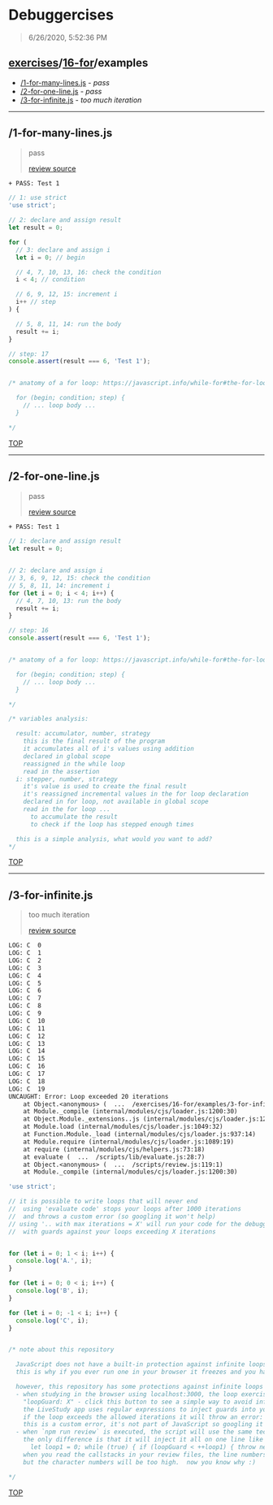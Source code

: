 # Debuggercises 

> 6/26/2020, 5:52:36 PM 

## [exercises](../../README.md)/[16-for](../README.md)/examples 

- [/1-for-many-lines.js](#1-for-many-linesjs) - _pass_ 
- [/2-for-one-line.js](#2-for-one-linejs) - _pass_ 
- [/3-for-infinite.js](#3-for-infinitejs) - _too much iteration_ 
---

## /1-for-many-lines.js 

> pass 
>
> [review source](../../../exercises/16-for/examples/1-for-many-lines.js)

```txt
+ PASS: Test 1
```

```js
// 1: use strict
'use strict';

// 2: declare and assign result
let result = 0;

for (
  // 3: declare and assign i
  let i = 0; // begin

  // 4, 7, 10, 13, 16: check the condition
  i < 4; // condition

  // 6, 9, 12, 15: increment i
  i++ // step
) {

  // 5, 8, 11, 14: run the body
  result += i;
}

// step: 17
console.assert(result === 6, 'Test 1');


/* anatomy of a for loop: https://javascript.info/while-for#the-for-loop

  for (begin; condition; step) {
    // ... loop body ...
  }

*/

```

[TOP](#debuggercises)

---

## /2-for-one-line.js 

> pass 
>
> [review source](../../../exercises/16-for/examples/2-for-one-line.js)

```txt
+ PASS: Test 1
```

```js
// 1: declare and assign result
let result = 0;


// 2: declare and assign i
// 3, 6, 9, 12, 15: check the condition
// 5, 8, 11, 14: increment i
for (let i = 0; i < 4; i++) {
  // 4, 7, 10, 13: run the body
  result += i;
}

// step: 16
console.assert(result === 6, 'Test 1');


/* anatomy of a for loop: https://javascript.info/while-for#the-for-loop

  for (begin; condition; step) {
    // ... loop body ...
  }

*/

/* variables analysis:

  result: accumulator, number, strategy
    this is the final result of the program
    it accumulates all of i's values using addition
    declared in global scope
    reassigned in the while loop
    read in the assertion
  i: stepper, number, strategy
    it's value is used to create the final result
    it's reassigned incremental values in the for loop declaration
    declared in for loop, not available in global scope
    read in the for loop ...
      to accumulate the result
      to check if the loop has stepped enough times

  this is a simple analysis, what would you want to add?
*/

```

[TOP](#debuggercises)

---

## /3-for-infinite.js 

> too much iteration 
>
> [review source](../../../exercises/16-for/examples/3-for-infinite.js)

```txt
LOG: C  0
LOG: C  1
LOG: C  2
LOG: C  3
LOG: C  4
LOG: C  5
LOG: C  6
LOG: C  7
LOG: C  8
LOG: C  9
LOG: C  10
LOG: C  11
LOG: C  12
LOG: C  13
LOG: C  14
LOG: C  15
LOG: C  16
LOG: C  17
LOG: C  18
LOG: C  19
UNCAUGHT: Error: Loop exceeded 20 iterations
    at Object.<anonymous> (  ...  /exercises/16-for/examples/3-for-infinite.js:18:65)
    at Module._compile (internal/modules/cjs/loader.js:1200:30)
    at Object.Module._extensions..js (internal/modules/cjs/loader.js:1220:10)
    at Module.load (internal/modules/cjs/loader.js:1049:32)
    at Function.Module._load (internal/modules/cjs/loader.js:937:14)
    at Module.require (internal/modules/cjs/loader.js:1089:19)
    at require (internal/modules/cjs/helpers.js:73:18)
    at evaluate (  ...  /scripts/lib/evaluate.js:28:7)
    at Object.<anonymous> (  ...  /scripts/review.js:119:1)
    at Module._compile (internal/modules/cjs/loader.js:1200:30) 
```

```js
'use strict';

// it is possible to write loops that will never end
//  using 'evaluate code' stops your loops after 1000 iterations
//  and throws a custom error (so googling it won't help)
// using '.. with max iterations = X' will run your code for the debugger
//  with guards against your loops exceeding X iterations


for (let i = 0; 1 < i; i++) {
  console.log('A.', i);
}

for (let i = 0; 0 < i; i++) {
  console.log('B', i);
}

for (let i = 0; -1 < i; i++) {
  console.log('C', i);
}


/* note about this repository

  JavaScript does not have a built-in protection against infinite loops
  this is why if you ever run one in your browser it freezes and you have to close the tab

  however, this repository has some protections against infinite loops
  - when studying in the browser using localhost:3000, the loop exercises have an extra button
    "loopGuard: X" - click this button to see a simple way to avoid infinite loops
    the LiveStudy app uses regular expressions to inject guards into your loops
    if the loop exceeds the allowed iterations it will throw an error: "Loop exceeded X iterations"
    this is a custom error, it's not part of JavaScript so googling it won't help to understand it
  - when `npm run review` is executed, the script will use the same technique to try preventing infinite loops
    the only difference is that it will inject it all on one line like this:
      let loop1 = 0; while (true) { if (loopGuard < ++loop1) { throw new Error('Loop exceeded X iterations); }
    when you read the callstacks in your review files, the line numbers should be correct
    but the character numbers will be too high.  now you know why :)

*/

```

[TOP](#debuggercises)

